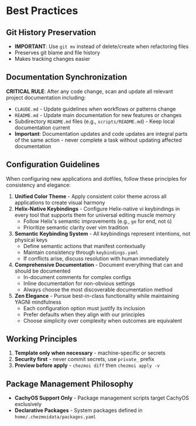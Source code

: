 # Best Practices

## Git History Preservation
- **IMPORTANT**: Use `git mv` instead of delete/create when refactoring files
- Preserves git blame and file history
- Makes tracking changes easier

## Documentation Synchronization
**CRITICAL RULE**: After any code change, scan and update all relevant project documentation including:
- `CLAUDE.md` - Update guidelines when workflows or patterns change
- `README.md` - Update main documentation for new features or changes
- Subdirectory `README.md` files (e.g., `scripts/README.md`) - Keep local documentation current
- **Important**: Documentation updates and code updates are integral parts of the same action - never complete a task without updating affected documentation

## Configuration Guidelines

When configuring new applications and dotfiles, follow these principles for consistency and elegance:

1. **Unified Color Theme** - Apply consistent color theme across all applications to create visual harmony
2. **Helix-Native Keybindings** - Configure Helix-native vi keybindings in every tool that supports them for universal editing muscle memory
   - Follow Helix's semantic improvements (e.g., `ge` for end, not `G`)
   - Prioritize semantic clarity over vim tradition
3. **Semantic Keybinding System** - All keybindings represent intentions, not physical keys
   - Define semantic actions that manifest contextually
   - Maintain consistency through `keybindings.yaml`
   - If conflicts arise, discuss resolution with human immediately
4. **Comprehensive Documentation** - Document everything that can and should be documented
   - In-document comments for complex configs
   - Inline documentation for non-obvious settings
   - Always choose the most discoverable documentation method
5. **Zen Elegance** - Pursue best-in-class functionality while maintaining YAGNI mindfulness
   - Each configuration option must justify its inclusion
   - Prefer defaults when they align with our principles
   - Choose simplicity over complexity when outcomes are equivalent

## Working Principles

1. **Template only when necessary** - machine-specific or secrets
2. **Security first** - never commit secrets, use `private_` prefix
3. **Preview before apply** - `chezmoi diff` then `chezmoi apply -v`

## Package Management Philosophy
- **CachyOS Support Only** - Package management scripts target CachyOS exclusively
- **Declarative Packages** - System packages defined in `home/.chezmoidata/packages.yaml`